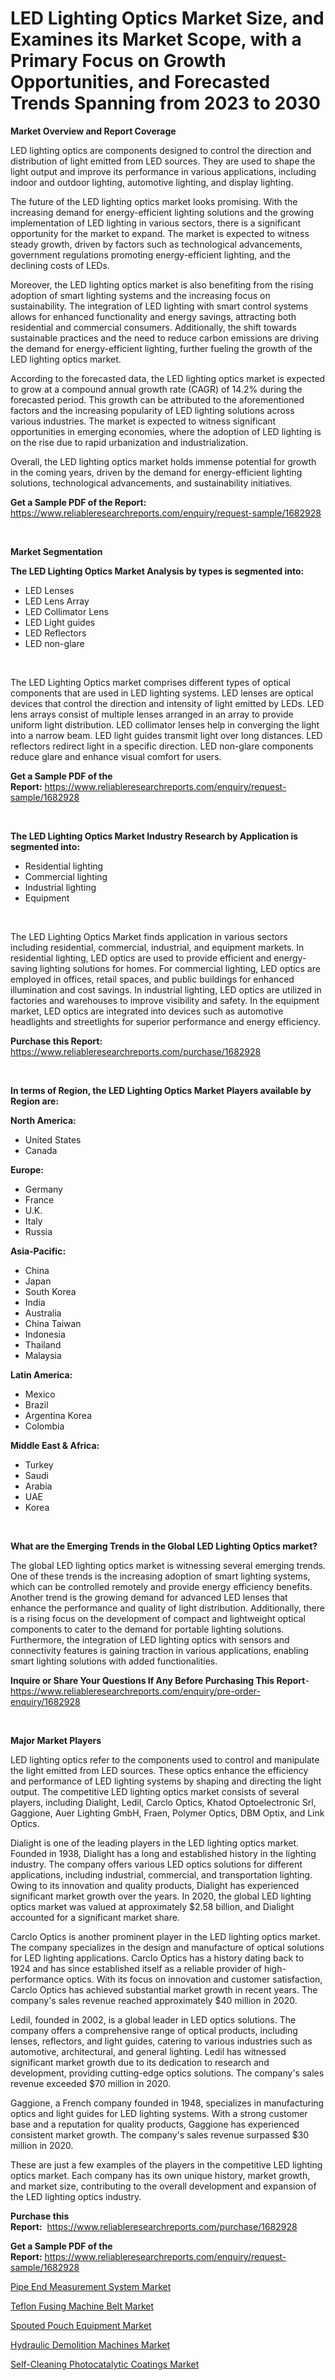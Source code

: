 <p><h1>LED Lighting Optics Market Size, and Examines its Market Scope, with a Primary Focus on Growth Opportunities, and Forecasted Trends Spanning from 2023 to 2030</h1></p><p><strong>Market Overview and Report Coverage</strong></p>
<p><p>LED lighting optics are components designed to control the direction and distribution of light emitted from LED sources. They are used to shape the light output and improve its performance in various applications, including indoor and outdoor lighting, automotive lighting, and display lighting.</p><p>The future of the LED lighting optics market looks promising. With the increasing demand for energy-efficient lighting solutions and the growing implementation of LED lighting in various sectors, there is a significant opportunity for the market to expand. The market is expected to witness steady growth, driven by factors such as technological advancements, government regulations promoting energy-efficient lighting, and the declining costs of LEDs.</p><p>Moreover, the LED lighting optics market is also benefiting from the rising adoption of smart lighting systems and the increasing focus on sustainability. The integration of LED lighting with smart control systems allows for enhanced functionality and energy savings, attracting both residential and commercial consumers. Additionally, the shift towards sustainable practices and the need to reduce carbon emissions are driving the demand for energy-efficient lighting, further fueling the growth of the LED lighting optics market.</p><p>According to the forecasted data, the LED lighting optics market is expected to grow at a compound annual growth rate (CAGR) of 14.2% during the forecasted period. This growth can be attributed to the aforementioned factors and the increasing popularity of LED lighting solutions across various industries. The market is expected to witness significant opportunities in emerging economies, where the adoption of LED lighting is on the rise due to rapid urbanization and industrialization.</p><p>Overall, the LED lighting optics market holds immense potential for growth in the coming years, driven by the demand for energy-efficient lighting solutions, technological advancements, and sustainability initiatives.</p></p>
<p><strong>Get a Sample PDF of the Report:</strong> <a href="https://www.reliableresearchreports.com/enquiry/request-sample/1682928">https://www.reliableresearchreports.com/enquiry/request-sample/1682928</a></p>
<p>&nbsp;</p>
<p><strong>Market Segmentation</strong></p>
<p><strong>The LED Lighting Optics Market Analysis by types is segmented into:</strong></p>
<p><ul><li>LED Lenses</li><li>LED Lens Array</li><li>LED Collimator Lens</li><li>LED Light guides</li><li>LED Reflectors</li><li>LED non-glare</li></ul></p>
<p>&nbsp;</p>
<p><p>The LED Lighting Optics market comprises different types of optical components that are used in LED lighting systems. LED lenses are optical devices that control the direction and intensity of light emitted by LEDs. LED lens arrays consist of multiple lenses arranged in an array to provide uniform light distribution. LED collimator lenses help in converging the light into a narrow beam. LED light guides transmit light over long distances. LED reflectors redirect light in a specific direction. LED non-glare components reduce glare and enhance visual comfort for users.</p></p>
<p><strong>Get a Sample PDF of the Report:</strong>&nbsp;<a href="https://www.reliableresearchreports.com/enquiry/request-sample/1682928">https://www.reliableresearchreports.com/enquiry/request-sample/1682928</a></p>
<p>&nbsp;</p>
<p><strong>The LED Lighting Optics Market Industry Research by Application is segmented into:</strong></p>
<p><ul><li>Residential lighting</li><li>Commercial lighting</li><li>Industrial lighting</li><li>Equipment</li></ul></p>
<p>&nbsp;</p>
<p><p>The LED Lighting Optics Market finds application in various sectors including residential, commercial, industrial, and equipment markets. In residential lighting, LED optics are used to provide efficient and energy-saving lighting solutions for homes. For commercial lighting, LED optics are employed in offices, retail spaces, and public buildings for enhanced illumination and cost savings. In industrial lighting, LED optics are utilized in factories and warehouses to improve visibility and safety. In the equipment market, LED optics are integrated into devices such as automotive headlights and streetlights for superior performance and energy efficiency.</p></p>
<p><strong>Purchase this Report:</strong>&nbsp; <a href="https://www.reliableresearchreports.com/purchase/1682928">https://www.reliableresearchreports.com/purchase/1682928</a></p>
<p>&nbsp;</p>
<p><strong>In terms of Region, the LED Lighting Optics Market Players available by Region are:</strong></p>
<p>
    <p> <strong> North America: </strong>
        <ul>
            <li>United States</li>
            <li>Canada</li>
        </ul>
        </p> 
    <p> <strong> Europe: </strong>
        <ul>
            <li>Germany</li>
            <li>France</li>
            <li>U.K.</li>
            <li>Italy</li>
            <li>Russia</li>
        </ul>
        </p> 
    <p> <strong> Asia-Pacific: </strong>
        <ul>
            <li>China</li>
            <li>Japan</li>
            <li>South Korea</li>
            <li>India</li>
            <li>Australia</li>
            <li>China Taiwan</li>
            <li>Indonesia</li>
            <li>Thailand</li>
            <li>Malaysia</li>
        </ul>
        </p> 
    <p> <strong> Latin America: </strong>
        <ul>
            <li>Mexico</li>
            <li>Brazil</li>
            <li>Argentina Korea</li>
            <li>Colombia</li>
        </ul>
        </p> 
    <p> <strong> Middle East & Africa: </strong>
        <ul>
            <li>Turkey</li>
            <li>Saudi</li>
            <li>Arabia</li>
            <li>UAE</li>
            <li>Korea</li>
        </ul>
    </p>
    </p>
<p>&nbsp;</p>
<p><strong>What are the Emerging Trends in the Global LED Lighting Optics market?</strong></p>
<p><p>The global LED lighting optics market is witnessing several emerging trends. One of these trends is the increasing adoption of smart lighting systems, which can be controlled remotely and provide energy efficiency benefits. Another trend is the growing demand for advanced LED lenses that enhance the performance and quality of light distribution. Additionally, there is a rising focus on the development of compact and lightweight optical components to cater to the demand for portable lighting solutions. Furthermore, the integration of LED lighting optics with sensors and connectivity features is gaining traction in various applications, enabling smart lighting solutions with added functionalities.</p></p>
<p><strong>Inquire or Share Your Questions If Any Before Purchasing This Report</strong>- <a href="https://www.reliableresearchreports.com/enquiry/pre-order-enquiry/1682928">https://www.reliableresearchreports.com/enquiry/pre-order-enquiry/1682928</a></p>
<p>&nbsp;</p>
<p><strong>Major Market Players</strong></p>
<p><p>LED lighting optics refer to the components used to control and manipulate the light emitted from LED sources. These optics enhance the efficiency and performance of LED lighting systems by shaping and directing the light output. The competitive LED lighting optics market consists of several players, including Dialight, Ledil, Carclo Optics, Khatod Optoelectronic Srl, Gaggione, Auer Lighting GmbH, Fraen, Polymer Optics, DBM Optix, and Link Optics.</p><p>Dialight is one of the leading players in the LED lighting optics market. Founded in 1938, Dialight has a long and established history in the lighting industry. The company offers various LED optics solutions for different applications, including industrial, commercial, and transportation lighting. Owing to its innovation and quality products, Dialight has experienced significant market growth over the years. In 2020, the global LED lighting optics market was valued at approximately $2.58 billion, and Dialight accounted for a significant market share.</p><p>Carclo Optics is another prominent player in the LED lighting optics market. The company specializes in the design and manufacture of optical solutions for LED lighting applications. Carclo Optics has a history dating back to 1924 and has since established itself as a reliable provider of high-performance optics. With its focus on innovation and customer satisfaction, Carclo Optics has achieved substantial market growth in recent years. The company's sales revenue reached approximately $40 million in 2020.</p><p>Ledil, founded in 2002, is a global leader in LED optics solutions. The company offers a comprehensive range of optical products, including lenses, reflectors, and light guides, catering to various industries such as automotive, architectural, and general lighting. Ledil has witnessed significant market growth due to its dedication to research and development, providing cutting-edge optics solutions. The company's sales revenue exceeded $70 million in 2020.</p><p>Gaggione, a French company founded in 1948, specializes in manufacturing optics and light guides for LED lighting systems. With a strong customer base and a reputation for quality products, Gaggione has experienced consistent market growth. The company's sales revenue surpassed $30 million in 2020.</p><p>These are just a few examples of the players in the competitive LED lighting optics market. Each company has its own unique history, market growth, and market size, contributing to the overall development and expansion of the LED lighting optics industry.</p></p>
<p><strong>Purchase this Report:</strong>&nbsp;&nbsp;<a href="https://www.reliableresearchreports.com/purchase/1682928">https://www.reliableresearchreports.com/purchase/1682928</a></p>
<p></p>
<p><strong>Get a Sample PDF of the Report:</strong>&nbsp;<a href="https://www.reliableresearchreports.com/enquiry/request-sample/1682928">https://www.reliableresearchreports.com/enquiry/request-sample/1682928</a></p>
<p><p><a href="https://medium.com/@colinom786578/pipe-end-measurement-system-market-competitive-analysis-market-trends-and-forecast-to-2030-8a3327c7cad5">Pipe End Measurement System Market</a></p><p><a href="https://www.linkedin.com/pulse/teflon-fusing-machine-belt-market-challenges-opportunities/">Teflon Fusing Machine Belt Market</a></p><p><a href="https://medium.com/@bradomar67436/spouted-pouch-equipment-market-insights-into-market-cagr-market-trends-and-growth-strategies-66c574052c16">Spouted Pouch Equipment Market</a></p><p><a href="https://www.linkedin.com/pulse/hydraulic-demolition-machines-market-challenges-opportunities/">Hydraulic Demolition Machines Market</a></p><p><a href="https://www.linkedin.com/pulse/self-cleaning-photocatalytic-coatings-market-size-share-amp/">Self-Cleaning Photocatalytic Coatings Market</a></p></p>